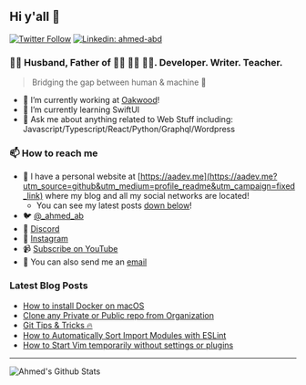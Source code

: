 ## Hi y'all 👋

[![Twitter Follow](https://img.shields.io/twitter/follow/_ahmed_ab?label=Follow)](https://twitter.com/_ahmed_ab)
[![Linkedin: ahmed-abd](https://img.shields.io/badge/-Ahmed%20Abdulrahman-blue?style=flat-square&logo=Linkedin&logoColor=white&link=https://www.linkedin.com/in/ahmed-abd/)](https://www.linkedin.com/in/ahmed-abd/)

###  🤵🏻 Husband, Father of 👧🏻 👶🏻 👶🏻. Developer. Writer. Teacher.
> Bridging the gap between human & machine 🤖

- 🔭  I’m currently working at [Oakwood][work-website]!
- 🌱  I’m currently learning SwiftUI
- 💬  Ask me about anything related to Web Stuff including: Javascript/Typescript/React/Python/Graphql/Wordpress

###  📫 How to reach me

- 🔗  I have a personal website at [https://aadev.me](https://aadev.me?utm_source=github&utm_medium=profile_readme&utm_campaign=fixed_link) where my blog and all my social networks are located!
  - You can see my latest posts [down below](#latest-blog-posts)!
- 🐦  [@_ahmed_ab](https://twitter.com/_ahmed_ab)
- 💬  [Discord](https://discord.gg/kaZktBY)
- 🤳  [Instagram](https://www.instagram.com/a.abdulrahman16/)
- 📹  [Subscribe on YouTube](https://www.youtube.com/channel/UC0XFMVNa98wxAAZsvoL_XOg?sub_confirmation=1)
- 📧  You can also send me an [email](mailto:hello@aadev.me)

### Latest Blog Posts

<!-- BLOG:START -->
- [How to install Docker on macOS](https://aadev.me/writing/how-to-install-docker-on-macos)
- [Clone any Private or Public repo from Organization](https://aadev.me/writing/clone-any-private-or-public-repo-from-organization)
- [Git Tips & Tricks 🔥](https://aadev.me/writing/git-tips-tricks)
- [How to Automatically Sort Import Modules with ESLint](https://aadev.me/writing/how-to-automatically-sort-import-modules-with-eslint)
- [How to Start Vim temporarily without settings or plugins](https://aadev.me/writing/how-to-start-vim-temporarily-without-settings-or-plugins)
<!-- BLOG:END -->

---

<img align="left" alt="Ahmed's Github Stats" src="https://github-readme-stats.vercel.app/api?username=AhmedAbdulrahman&show_icons=true&hide_border=true&theme=tokyonight" />

[work-website]: https://oakwood.se
[website]: https://aadev.me
[twitter]: https://twitter.com/_ahmed_ab
[youtube]: https://www.youtube.com/channel/UC0XFMVNa98wxAAZsvoL_XOg
[instagram]: https://www.instagram.com/a.abdulrahman16/
[linkedin]: https://www.linkedin.com/in/ahmed-abd/
